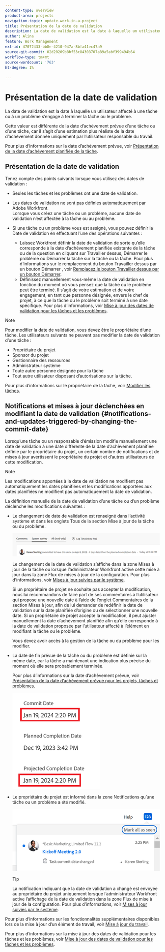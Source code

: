 ```yaml
---
content-type: overview
product-area: projects
navigation-topic: update-work-in-a-project
title: Présentation de la date de validation
description: La date de validation est la date à laquelle un utilisateur affecté à une tâche ou à un problème s’engage à terminer la tâche ou le problème. Cette valeur est différente de la date d’achèvement prévue, car il s’agit d’une estimation plus réaliste de la date d’achèvement fournie par l’utilisateur qui est directement responsable du travail.
author: Alina
feature: Work Management
exl-id: 47072433-bb8e-4210-947a-8bfa41ec47a9
source-git-commit: 02d20209b8bf53c84308707a89a5abf399494b64
workflow-type: tm+mt
source-wordcount: '763'
ht-degree: 1%

---
```


# Présentation de la date de validation

La date de validation est la date à laquelle un utilisateur affecté à une tâche ou à un problème s’engage à terminer la tâche ou le problème.

Cette valeur est différente de la date d’achèvement prévue d’une tâche ou d’une tâche, car il s’agit d’une estimation plus réaliste de la date d’achèvement donnée uniquement par l’utilisateur responsable du travail.

Pour plus d’informations sur la date d’achèvement prévue, voir [Présentation de la date d’achèvement planifiée de la tâche](../../../manage-work/tasks/task-information/task-planned-completion-date.md).

## Présentation de la date de validation

Tenez compte des points suivants lorsque vous utilisez des dates de validation :

* Seules les tâches et les problèmes ont une date de validation.
* Les dates de validation ne sont pas définies automatiquement par Adobe Workfront.\
  Lorsque vous créez une tâche ou un problème, aucune date de validation n’est affectée à la tâche ou au problème.
* Si une tâche ou un problème vous est assigné, vous pouvez définir la Date de validation en effectuant l’une des opérations suivantes :

   * Laissez Workfront définir la date de validation de sorte qu’elle corresponde à la date d’achèvement planifiée existante de la tâche ou de la question en cliquant sur Travailler dessus, Démarrer le problème ou Démarrer la tâche sur la tâche ou la tâche. Pour plus d’informations sur le remplacement du bouton Travailler dessus par un bouton Démarrer , voir  [Remplacez le bouton Travailler dessus par un bouton Démarrer](../../../people-teams-and-groups/create-and-manage-teams/work-on-it-button-to-start-button.md).
   * Définissez manuellement vous-même la date de validation en fonction du moment où vous pensez que la tâche ou le problème peut être terminé. Il s’agit de votre estimation et de votre engagement, en tant que personne désignée, envers le chef de projet, à ce que la tâche ou le problème soit terminé à une date spécifique.
Pour plus d’informations, voir [Mise à jour des dates de validation pour les tâches et les problèmes](/help/quicksilver/manage-work/projects/updating-work-in-a-project/update-commit-date-on-tasks-and-issues.md).

>[!NOTE]
>
>Pour modifier la date de validation, vous devez être le propriétaire d’une tâche. Les utilisateurs suivants ne peuvent pas modifier la date de validation d’une tâche :
>
>* Propriétaire du projet
>* Sponsor du projet
>* Gestionnaire des ressources
>* Administrateur système
>* Toute autre personne désignée pour la tâche
>* Tout autre utilisateur disposant d’autorisations sur la tâche.
>
>Pour plus d’informations sur le propriétaire de la tâche, voir [Modifier les tâches](../../../manage-work/tasks/manage-tasks/edit-tasks.md).

## Notifications et mises à jour déclenchées en modifiant la date de validation {#notifications-and-updates-triggered-by-changing-the-commit-date}

Lorsqu’une tâche ou un responsable d’émission modifie manuellement une date de validation à une date différente de la date d’achèvement planifiée définie par le propriétaire du projet, un certain nombre de notifications et de mises à jour avertissent le propriétaire du projet et d’autres utilisateurs de cette modification.

>[!NOTE]
>
>Les modifications apportées à la date de validation ne modifient pas automatiquement les dates planifiées et les modifications apportées aux dates planifiées ne modifient pas automatiquement la date de validation.

La définition manuelle de la date de validation d’une tâche ou d’un problème déclenche les modifications suivantes :

* Le changement de date de validation est renseigné dans l’activité système et dans les onglets Tous de la section Mise à jour de la tâche ou du problème.

  ![](assets/update-stream-confirmation-that-commit-date-changed-nwe-350x73.png)

  Le changement de la date de validation s’affiche dans la zone Mises à jour de la tâche ou lorsque l’administrateur Workfront active cette mise à jour dans la zone Flux de mises à jour de la configuration. Pour plus d’informations, voir [Mises à jour suivies par le système](../../../administration-and-setup/set-up-workfront/system-tracked-update-feeds/system-tracked-update-feeds.md).

  Si un propriétaire de projet ne souhaite pas accepter la modification, nous lui recommandons de faire part de ses commentaires à l’utilisateur qui propose une nouvelle date à l’aide de l’onglet Commentaires de la section Mises à jour, afin de lui demander de redéfinir la date de validation sur la date planifiée d’origine ou de sélectionner une nouvelle date. Si un propriétaire de projet accepte la modification, il peut ajuster manuellement la date d’achèvement planifiée afin qu’elle corresponde à la date de validation proposée par l’utilisateur affecté à l’élément en modifiant la tâche ou le problème.

  Vous devez avoir accès à la gestion de la tâche ou du problème pour les modifier.

<!--this is no longer possible: 
>[!NOTE]
>
>If you want to see how the timeline of the project is affected by accepting to change the Planned Completion Date of the task, click **Project Timeline**. This opens the task list where you can evaluate the date changes and the project timeline.
>
>
>![](assets/project-owner-notification-update-stream-that-commit-date-affects-project-timeline-highlighted-nwe-350x139.png)  >
>
-->


* La date de fin prévue de la tâche ou du problème est définie sur la même date, car la tâche a maintenant une indication plus précise du moment où elle sera probablement terminée.

  Pour plus d’informations sur la date d’achèvement prévue, voir [Présentation de la date d’achèvement prévue pour les projets, tâches et problèmes](../../../manage-work/projects/planning-a-project/project-projected-completion-date.md).

  ![](assets/task-projected-completion-date-in-details-highlighted-nwe-350x230.png)

* Le propriétaire du projet est informé dans la zone Notifications qu’une tâche ou un problème a été modifié.

  ![](assets/in-product-notification-commit-date-changed-nwe-350x149.png)

  <!--
  <p data-mc-conditions="QuicksilverOrClassic.Draft mode">(NOTE: the tip below is actually wrong and the updates feeds should not control this setting, but at this time it does, according to this issue in Hub: https://hub.workfront.com/issue/61e1aa5e0002a186fdd0a73a10db0fc3/updates?email-source=comm</p>
  -->

  >[!TIP]
  >
  >La notification indiquant que la date de validation a changé est envoyée au propriétaire du projet uniquement lorsque l’administrateur Workfront active l’affichage de la date de validation dans la zone Flux de mise à jour de la configuration. Pour plus d’informations, voir [Mises à jour suivies par le système](../../../administration-and-setup/set-up-workfront/system-tracked-update-feeds/system-tracked-update-feeds.md).

Pour plus d’informations sur les fonctionnalités supplémentaires disponibles lors de la mise à jour d’un élément de travail, voir  [Mise à jour du travail](../../../workfront-basics/updating-work-items-and-viewing-updates/update-work.md).

Pour plus d’informations sur la mise à jour des dates de validation pour les tâches et les problèmes, voir [Mise à jour des dates de validation pour les tâches et les problèmes](../../../manage-work/projects/updating-work-in-a-project/update-commit-date-on-tasks-and-issues.md).

<!--
<div data-mc-conditions="QuicksilverOrClassic.Draft mode">
<h2>Update Commit Dates on tasks and issues</h2>
<p>(NOTE: moved to its own article) </p>
<p>Updating the Commit Date is identical for tasks and issues.</p>
<ol>
<li value="1"> <p>Go to a task or issue that you are assigned to as the <strong>Task Owner</strong>.</p> <p>For more information about finding out who the Task Owner for an issue or task is, see the section <a href="../../../manage-work/tasks/manage-tasks/edit-tasks.md#assignments" class="MCXref xref">Edit tasks</a> in the article <a href="../../../manage-work/tasks/manage-tasks/edit-tasks.md" class="MCXref xref">Edit tasks</a>.</p> </li>
<li value="2"> <p>Click Work on it in the task or issue header</p> <p>Or</p> <p>Click <strong>Start Task</strong> or <strong>Start Issue</strong> if the Work on it button has been customized in your environment to indicate that you are now working on the work item. </p> <p>At this time, the Commit Date and the Planned Completion Date of the task or issue are the same.</p> </li>
<li value="3"> <p data-mc-conditions="QuicksilverOrClassic.Quicksilver">(Optional) If you clicked Start Task or Start Issue, click <strong>Undo</strong> in the lower-left corner of the screen. The Commit Date is removed. </p> <p>For information about replacing the Work On It button with a Start button, see <span href="../../../people-teams-and-groups/create-and-manage-teams/work-on-it-button-to-start-button.md"><a href="../../../people-teams-and-groups/create-and-manage-teams/work-on-it-button-to-start-button.md" class="MCXref xref">Replace the Work On It button with a Start button</a></span>.</p> <note type="tip">
The option to undo your selection to start your work is not available when you click
<span style="font-weight: bold;" data-mc-conditions="QuicksilverOrClassic.Quicksilver">Work on it</span>.
</note> </li>
<li value="4"> <p> Expand the <strong>This will be done by</strong> date picker, and select a new Commit Date.</p>
<div>
<div data-mc-conditions="QuicksilverOrClassic.Quicksilver">
<p>Click <strong>Updates</strong> in the left panel, then click the <strong>Start a new update</strong>><strong>Commit Date</strong></p>
<p>Or</p>
<p>Click <strong>Task Details</strong> or <strong>Issue Details</strong> in the left panel, then double click <strong>Commit Date</strong> and select a new date from calendar. </p>
</div>
<p>The Commit Date and the Planned Completion date are no longer the same.</p>
<p>Instead, the Commit Date and the Projected Completion Date of the task or issue become the same.</p>
<p>The changes are saved automatically.</p>
<p>The Project Owner is notified that you have suggested a new Commit Date for the task or issue and can, at this time, update the Planned Completion Date of the task or issue to match the Commit Date you suggested. For information about the notifications and updates that are triggered by this change, see the section <a href="#notifications-and-updates-triggered-by-changing-the-commit-date" class="MCXref xref">Notifications and updates triggered by changing the Commit Date</a> in this article.</p>
</div> </li>
</ol>
</div>
-->
